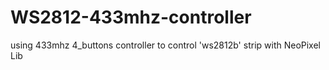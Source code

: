 # WS2812-433mhz-controller
using 433mhz 4_buttons controller to control 'ws2812b' strip with NeoPixel Lib
